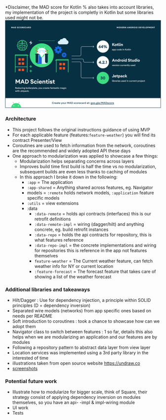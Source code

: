 *Disclaimer, the MAD score for Kotlin % also takes into account libraries, my implementation of the project is completly in Kotlin but some libraries used might not be.
![MAD Score](https://github.com/joelromanpr/onedropchallenge/blob/main/screenshots/summary.png)
### Architecture
- This project follows the original instructions guidance of using MVP
- For each applicable feature (features:```feature-weather```) you will find its contract Presenter/View
- Coroutines are used to fetch information from the network, coroutines are the recommended and widely adopted API these days
- One approach to modularization was applied to showcase a few things:
    - Modularization helps separating concerns across layers
    - Improves build time first build is half the time vs no modularization, subsequent builds are even less thanks to caching of modules
    - In this approach I broke it down in the following:
        - ```:app``` = The application
        - ```:app-shared``` = Anything shared across features, eg. Navigator
        - models = ```:remote``` holds network models, ```:application``` feature specific models
        - ```:utils``` = view extensions
        - :data
            - ```:data-remote``` = holds api contracts (interfaces) this is our retrofit definitions
            - ```:data-remote-impl``` = wiring (dagger/hilt) and anything concrete, eg. build retrofit instances
            - ```:data-repo``` = holds the api contracts for repository, this is what features reference
            - ```:data-repo-impl``` = the concrete implementations and wiring for repositories this is reference in the app not features themselves
            - ```feature-weather``` = The Current weather feature, can fetch weather info for NY or current location
            - ```:feature-forecast``` = The forecast feature that takes care of showing a list of the weather forecast
            
### Additional libraries and takeaways            
- Hilt/Dagger : Use for dependency injection, a  principle within SOLID principles (D = dependency inversion)  
- Separated wire models (networks) from app specific ones based on needs per README
- Soft introduction to coroutines : took a chance to showcase how can we adopt them 
- Navigator class to switch between features : 1 so far, details this also helps when we are modularizing an application and our features are by modules
- Following a repository pattern to abstract data layer from view layer
- Location services was implemented using a 3rd party library in the interested of time
- illustrations taken from open source website https://undraw.co
- [screenshots](https://github.com/joelromanpr/onedropchallenge/tree/main/screenshots)

### Potential future work
- Illustrate how to modularize for bigger scale, think of Square, their strategy consist of applying dependency inversion on modules themselves, so you have an api- -impl & impl-wiring module
- UI work
- Tests
